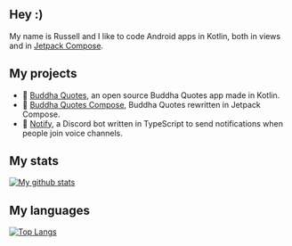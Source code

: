 ## Hey :)
My name is Russell and I like to code Android apps in Kotlin, both in views and in [Jetpack Compose](https://developer.android.com/jetpack/compose).

## My projects
- 📱 [Buddha Quotes](https://github.com/bandev/buddha-quotes), an open source Buddha Quotes app made in Kotlin.
- 📱 [Buddha Quotes Compose](https://github.com/BanDev/Buddha-Quotes-Compose), Buddha Quotes rewritten in Jetpack Compose.
- 🤖 [Notify](https://github.com/BanDev/Notify), a Discord bot written in TypeScript to send notifications when people join voice channels.

## My stats
[![My github stats](https://github-readme-stats.vercel.app/api?username=russellbanks&count_private=true&show_icons=true&theme=dark)](https://github.com/anuraghazra/github-readme-stats)

## My languages
[![Top Langs](https://github-readme-stats.vercel.app/api/top-langs/?username=russellbanks&theme=dark)](https://github.com/anuraghazra/github-readme-stats)
